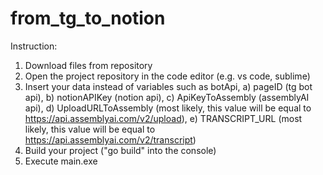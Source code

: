# from_tg_to_notion

Instruction:
1. Download files from repository
2. Open the project repository in the code editor (e.g. vs code, sublime)
3. Insert your data instead of variables such as botApi, 
  a) pageID (tg bot api), 
  b) notionAPIKey (notion api), 
  c) ApiKeyToAssembly (assemblyAI api), 
  d) UploadURLToAssembly (most likely, this value will be equal to https://api.assemblyai.com/v2/upload), 
  e) TRANSCRIPT_URL (most likely, this value will be equal to https://api.assemblyai.com/v2/transcript)
4. Build your project ("go build" into the console)
5. Execute main.exe

